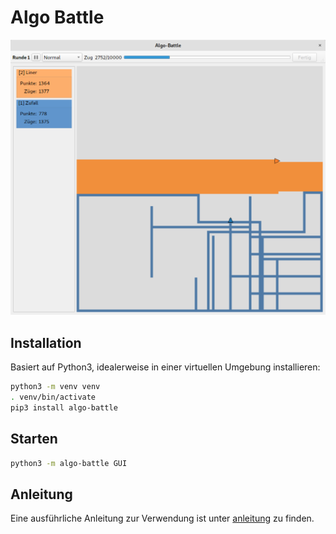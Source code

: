 # Algo Battle


![Algo Battle](screenshot.png)

## Installation

Basiert auf Python3, idealerweise in einer virtuellen Umgebung installieren:

```bash
python3 -m venv venv
. venv/bin/activate
pip3 install algo-battle
```

## Starten

```bash
python3 -m algo-battle GUI
```

## Anleitung

Eine ausführliche Anleitung zur Verwendung ist unter [anleitung](anleitung/) zu finden. 
